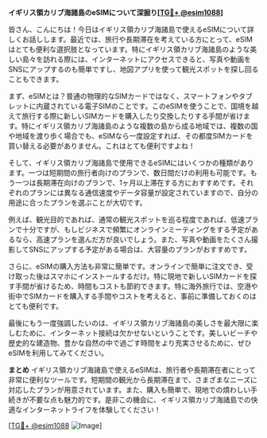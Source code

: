 **イギリス領カリブ海諸島のeSIMについて深掘り[[TG💪+ @esim1088](https://t.me/s/esim1088)]**

皆さん、こんにちは！今日はイギリス領カリブ海諸島で使えるeSIMについて詳しくお話しします。最近では、旅行や長期滞在を考えている方にとって、eSIMはとても便利な選択肢となっています。特にイギリス領カリブ海諸島のような美しい島々を訪れる際には、インターネットにアクセスできると、写真や動画をSNSにアップするのも簡単ですし、地図アプリを使って観光スポットを探し回ることもできます。

まず、eSIMとは？普通の物理的なSIMカードではなく、スマートフォンやタブレットに内蔵されている電子SIMのことです。このeSIMを使うことで、国境を越えて旅行する際に新しいSIMカードを購入したり交換したりする手間が省けます。特にイギリス領カリブ海諸島のような複数の島から成る地域では、複数の国や地域を渡り歩く場合でも、eSIMなら一度設定すれば、その都度SIMカードを買い替える必要がありません。これはとても便利ですよね！

そして、イギリス領カリブ海諸島で使用できるeSIMにはいくつかの種類があります。一つは短期間の旅行者向けのプランで、数日間だけの利用も可能です。もう一つは長期滞在向けのプランで、1ヶ月以上滞在する方におすすめです。それぞれのプランには異なる通信速度やデータ容量が設定されていますので、自分の用途に合ったプランを選ぶことが大切です。

例えば、観光目的であれば、通常の観光スポットを巡る程度であれば、低速プランで十分ですが、もしビジネスで頻繁にオンラインミーティングをする予定があるなら、高速プランを選んだ方が良いでしょう。また、写真や動画をたくさん撮影してSNSにアップする予定がある場合は、大容量のプランがおすすめです。

さらに、eSIMの購入方法も非常に簡単です。オンラインで簡単に注文でき、受け取った後はスマホにインストールするだけ。特に現地で新しいSIMカードを探す手間が省けるため、時間もコストも節約できます。特に海外旅行では、空港や街中でSIMカードを購入する手間やコストを考えると、事前に準備しておくのはとても便利です。

最後にもう一度強調したいのは、イギリス領カリブ海諸島の美しさを最大限に楽しむために、インターネット接続は欠かせないということです。美しいビーチや歴史的な建造物、豊かな自然の中で過ごす時間をより充実させるために、ぜひeSIMを利用してみてください。

**まとめ**
イギリス領カリブ海諸島で使えるeSIMは、旅行者や長期滞在者にとって非常に便利なツールです。短期間の観光から長期滞在まで、さまざまなニーズに対応したプランが用意されています。また、購入も簡単で、現地での煩わしい手続きが不要な点も魅力的です。是非この機会に、イギリス領カリブ海諸島での快適なインターネットライフを体験してください！

[[TG💪+ @esim1088](https://t.me/s/esim1088) ![Image](https://i.postimg.cc/Y0z9fWf4/image.png)]